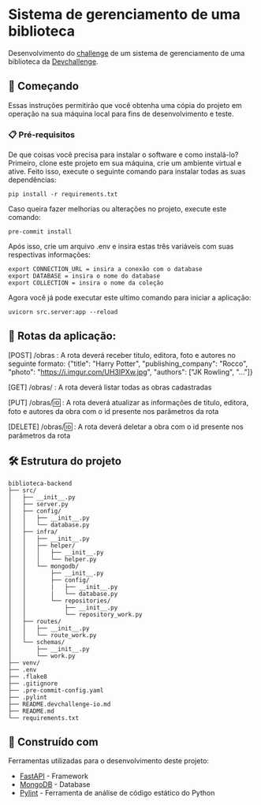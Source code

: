 # Sistema de gerenciamento de uma biblioteca

Desenvolvimento do [challenge](README.devchallenge-io.md) de um sistema de gerenciamento de uma biblioteca da [Devchallenge](https://www.devchallenge.com.br).

## 🚀 Começando
Essas instruções permitirão que você obtenha uma cópia do projeto em operação na sua máquina local para fins de desenvolvimento e teste.

### 📋 Pré-requisitos

De que coisas você precisa para instalar o software e como instalá-lo?
Primeiro, clone este projeto em sua máquina, crie um ambiente virtual e ative. Feito isso, execute o seguinte comando para instalar todas as suas dependências:

```
pip install -r requirements.txt
```

Caso queira fazer melhorias ou alterações no projeto, execute este comando:
```
pre-commit install
```

Após isso, crie um arquivo .env e insira estas três variáveis com suas respectivas informações:
```
export CONNECTION_URL = insira a conexão com o database
export DATABASE = insira o nome do database
export COLLECTION = insira o nome da coleção
```

Agora você já pode executar este ultimo comando para iniciar a aplicação:
```
uvicorn src.server:app --reload
```

## 📩 Rotas da aplicação:

[POST] /obras : A rota deverá receber titulo, editora, foto e autores no seguinte formato: {"title": "Harry Potter", "publishing_company": "Rocco", "photo": "https://i.imgur.com/UH3IPXw.jpg", "authors": ["JK Rowling", "..."]}

[GET] /obras/ : A rota deverá listar todas as obras cadastradas

[PUT] /obras/🆔 : A rota deverá atualizar as informações de titulo, editora, foto e autores da obra com o id presente nos parâmetros da rota

[DELETE] /obras/🆔 : A rota deverá deletar a obra com o id presente nos parâmetros da rota

## 🛠️ Estrutura do projeto
```
biblioteca-backend
├── src/
│   ├── __init__.py
│   ├── server.py
│   ├── config/
│   │   ├── __init__.py
│   │   └── database.py
│   ├── infra/
│   │   ├── __init__.py
│   │   ├── helper/
│   │   │   ├── __init__.py
│   │   │   └── helper.py
│   │   └── mongodb/
│   │       ├── __init__.py
│   │       ├── config/
│   │       |   ├── __init__.py
│   │       |   └── database.py
│   │       └── repositories/
│   │           ├── __init__.py
│   │           └── repository_work.py
│   ├── routes/
│   │   ├── __init__.py
│   │   └── route_work.py
│   └── schemas/
│       ├── __init__.py
│       └── work.py
├── venv/
├── .env
├── .flake8
├── .gitignore
├── .pre-commit-config.yaml
├── .pylint
├── README.devchallenge-io.md
├── README.md
└── requirements.txt
```

## 🚧 Construído com

Ferramentas utilizadas para o desenvolvimento deste projeto:

* [FastAPI](https://fastapi.tiangolo.com) - Framework
* [MongoDB](https://docs.mongodb.com) - Database
* [Pylint](https://pypi.org/project/pylint/) - Ferramenta de análise de código estático do Python